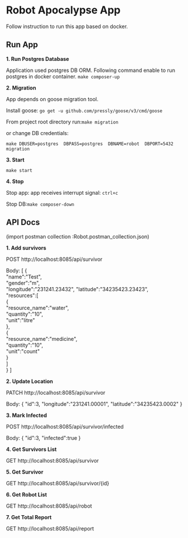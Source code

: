 
# Robot Apocalypse App
Follow instruction to run this app based on docker.

## Run App

**1. Run Postgres Database**

Application used postgres DB ORM. Following command enable to run postgres in docker container.
`make composer-up`

**2. Migration**

App depends on goose migration tool.

Install goose: `go get -u github.com/pressly/goose/v3/cmd/goose`

From project root directory run:`make migration`

or change DB credentials:

`make DBUSER=postgres  DBPASS=postgres  DBNAME=robot  DBPORT=5432 migration `

**3. Start**

`make start`

**4. Stop**

Stop app: app receives interrupt signal: `ctrl+c`

Stop DB:`make composer-down`

## API Docs

(import postman collection :Robot.postman_collection.json)

**1. Add survivors**

POST http://localhost:8085/api/survivor

Body: [ {    
"name":"Test",   
"gender":"m",    
"longitude":"231241.23432",
"latitude":"34235423.23423",   
"resources":[     
{   
"resource_name":"water",   
"quantity":"10",   
"unit":"litre"   
},         
{     
"resource_name":"medicine",   
"quantity":"10",   
"unit":"count"    
}  
]   
} ]

**2. Update Location**

PATCH http://localhost:8085/api/survivor

Body: {
"id":3,
"longitude":"231241.00001",
"latitude":"34235423.0002"
}

**3. Mark Infected**

POST http://localhost:8085/api/survivor/infected

Body:  {
"id":3,
"infected":true
}

**4. Get Survivors List**

GET http://localhost:8085/api/survivor


**5. Get  Survivor**

GET http://localhost:8085/api/survivor/{id}

**6. Get Robot List**

GET http://localhost:8085/api/robot

**7. Get Total Report**

GET http://localhost:8085/api/report


